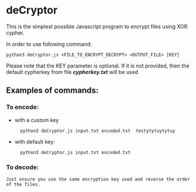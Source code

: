 # deCryptor

This is the simplest possible Javascript program to encrypt files using XOR cypher.

In order to use following command:

    python3 deCryptor.js <FILE_TO_ENCRYPT_DECRYPT> <OUTPUT_FILE> [KEY]

Please note that the KEY parameter is optional. If it is not provided, then the default cypherkey from file **_cypherkey.txt_** will be used

## Examples of commands:

### To encode:

- with a custom key

        python3 deCryptor.js input.txt encoded.txt  testytytuytytuy

- with default key:

        python3 deCryptor.js input.txt encoded.txt

### To decode:

    Just ensure you use the same encryption key used and reverse the order of the files.
